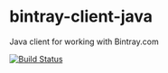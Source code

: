 bintray-client-java
===================
Java client for working with Bintray.com

[![Build Status](https://drone.io/github.com/jbaruch/bintray-client-java/status.png)](https://drone.io/github.com/jbaruch/bintray-client-java/latest)

